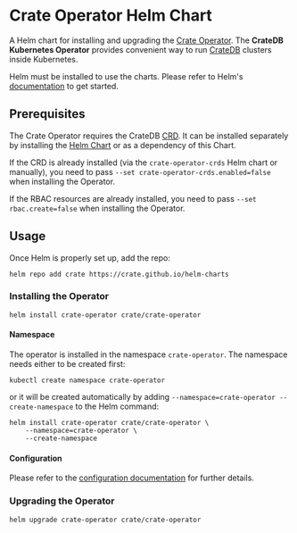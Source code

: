 # Crate Operator Helm Chart

A Helm chart for installing and upgrading the [Crate Operator](https://github.com/crate/crate-operator).
The **CrateDB Kubernetes Operator** provides convenient way to run [CrateDB](https://github.com/crate/crate)
clusters inside Kubernetes.

Helm must be installed to use the charts. Please refer to Helm's [documentation](https://helm.sh/docs/) to get started.

## Prerequisites

The Crate Operator requires the CrateDB [CRD](https://kubernetes.io/docs/concepts/extend-kubernetes/api-extension/custom-resources/#customresourcedefinitions).
It can be installed separately by installing the [Helm Chart](../crate-operator-crds/) or as a dependency of this Chart.

If the CRD is already installed (via the `crate-operator-crds` Helm chart or manually), you need to pass `--set crate-operator-crds.enabled=false` when installing the Operator.

If the RBAC resources are already installed, you need to pass `--set rbac.create=false` when installing the Operator.

## Usage

Once Helm is properly set up, add the repo:

```console
helm repo add crate https://crate.github.io/helm-charts
```

### Installing the Operator

```shell
helm install crate-operator crate/crate-operator
```

#### Namespace

The operator is installed in the namespace `crate-operator`.
The namespace needs either to be created first:

```shell
kubectl create namespace crate-operator
```

or it will be created automatically by adding `--namespace=crate-operator --create-namespace` to the Helm command:

```shell
helm install crate-operator crate/crate-operator \
    --namespace=crate-operator \
    --create-namespace
```

#### Configuration

Please refer to the [configuration documentation](https://github.com/crate/crate-operator/blob/master/docs/source/configuration.rst) for further details.

### Upgrading the Operator

```
helm upgrade crate-operator crate/crate-operator
```
